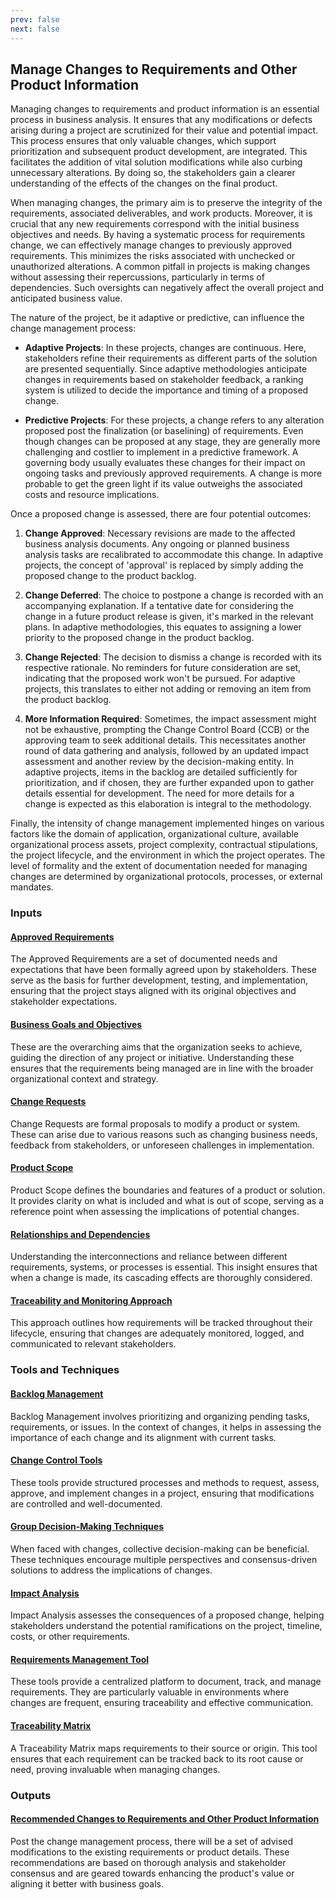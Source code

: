 ```yaml
---
prev: false
next: false
---
```


## Manage Changes to Requirements and Other Product Information

Managing changes to requirements and product information is an essential process in business analysis. It ensures that any modifications or defects arising during a project are scrutinized for their value and potential impact. This process ensures that only valuable changes, which support prioritization and subsequent product development, are integrated. This facilitates the addition of vital solution modifications while also curbing unnecessary alterations. By doing so, the stakeholders gain a clearer understanding of the effects of the changes on the final product.

When managing changes, the primary aim is to preserve the integrity of the requirements, associated deliverables, and work products. Moreover, it is crucial that any new requirements correspond with the initial business objectives and needs. By having a systematic process for requirements change, we can effectively manage changes to previously approved requirements. This minimizes the risks associated with unchecked or unauthorized alterations. A common pitfall in projects is making changes without assessing their repercussions, particularly in terms of dependencies. Such oversights can negatively affect the overall project and anticipated business value.

The nature of the project, be it adaptive or predictive, can influence the change management process:

- **Adaptive Projects**: In these projects, changes are continuous. Here, stakeholders refine their requirements as different parts of the solution are presented sequentially. Since adaptive methodologies anticipate changes in requirements based on stakeholder feedback, a ranking system is utilized to decide the importance and timing of a proposed change.

- **Predictive Projects**: For these projects, a change refers to any alteration proposed post the finalization (or baselining) of requirements. Even though changes can be proposed at any stage, they are generally more challenging and costlier to implement in a predictive framework. A governing body usually evaluates these changes for their impact on ongoing tasks and previously approved requirements. A change is more probable to get the green light if its value outweighs the associated costs and resource implications.

Once a proposed change is assessed, there are four potential outcomes:

1. **Change Approved**: Necessary revisions are made to the affected business analysis documents. Any ongoing or planned business analysis tasks are recalibrated to accommodate this change. In adaptive projects, the concept of 'approval' is replaced by simply adding the proposed change to the product backlog.

2. **Change Deferred**: The choice to postpone a change is recorded with an accompanying explanation. If a tentative date for considering the change in a future product release is given, it's marked in the relevant plans. In adaptive methodologies, this equates to assigning a lower priority to the proposed change in the product backlog.

3. **Change Rejected**: The decision to dismiss a change is recorded with its respective rationale. No reminders for future consideration are set, indicating that the proposed work won't be pursued. For adaptive projects, this translates to either not adding or removing an item from the product backlog.

4. **More Information Required**: Sometimes, the impact assessment might not be exhaustive, prompting the Change Control Board (CCB) or the approving team to seek additional details. This necessitates another round of data gathering and analysis, followed by an updated impact assessment and another review by the decision-making entity. In adaptive projects, items in the backlog are detailed sufficiently for prioritization, and if chosen, they are further expanded upon to gather details essential for development. The need for more details for a change is expected as this elaboration is integral to the methodology.

Finally, the intensity of change management implemented hinges on various factors like the domain of application, organizational culture, available organizational process assets, project complexity, contractual stipulations, the project lifecycle, and the environment in which the project operates. The level of formality and the extent of documentation needed for managing changes are determined by organizational protocols, processes, or external mandates.

### Inputs

#### [Approved Requirements](/content/gist/business-analysis/inputs-outputs/assessment-of-business-value.md)

The Approved Requirements are a set of documented needs and expectations that have been formally agreed upon by stakeholders. These serve as the basis for further development, testing, and implementation, ensuring that the project stays aligned with its original objectives and stakeholder expectations.

#### [Business Goals and Objectives](/content/gist/business-analysis/inputs-outputs/assessment-of-business-value.md)

These are the overarching aims that the organization seeks to achieve, guiding the direction of any project or initiative. Understanding these ensures that the requirements being managed are in line with the broader organizational context and strategy.

#### [Change Requests](/content/gist/business-analysis/inputs-outputs/assessment-of-business-value.md)

Change Requests are formal proposals to modify a product or system. These can arise due to various reasons such as changing business needs, feedback from stakeholders, or unforeseen challenges in implementation.

#### [Product Scope](/content/gist/business-analysis/inputs-outputs/assessment-of-business-value.md)

Product Scope defines the boundaries and features of a product or solution. It provides clarity on what is included and what is out of scope, serving as a reference point when assessing the implications of potential changes.

#### [Relationships and Dependencies](/content/gist/business-analysis/inputs-outputs/assessment-of-business-value.md)

Understanding the interconnections and reliance between different requirements, systems, or processes is essential. This insight ensures that when a change is made, its cascading effects are thoroughly considered.

#### [Traceability and Monitoring Approach](/content/gist/business-analysis/inputs-outputs/assessment-of-business-value.md)

This approach outlines how requirements will be tracked throughout their lifecycle, ensuring that changes are adequately monitored, logged, and communicated to relevant stakeholders.

### Tools and Techniques

#### [Backlog Management](/content/gist/business-analysis/tools-techniques/benchmarking.md)

Backlog Management involves prioritizing and organizing pending tasks, requirements, or issues. In the context of changes, it helps in assessing the importance of each change and its alignment with current tasks.

#### [Change Control Tools](/content/gist/business-analysis/tools-techniques/benchmarking.md)

These tools provide structured processes and methods to request, assess, approve, and implement changes in a project, ensuring that modifications are controlled and well-documented.

#### [Group Decision-Making Techniques](/content/gist/business-analysis/tools-techniques/benchmarking.md)

When faced with changes, collective decision-making can be beneficial. These techniques encourage multiple perspectives and consensus-driven solutions to address the implications of changes.

#### [Impact Analysis](/content/gist/business-analysis/tools-techniques/benchmarking.md)

Impact Analysis assesses the consequences of a proposed change, helping stakeholders understand the potential ramifications on the project, timeline, costs, or other requirements.

#### [Requirements Management Tool](/content/gist/business-analysis/tools-techniques/benchmarking.md)

These tools provide a centralized platform to document, track, and manage requirements. They are particularly valuable in environments where changes are frequent, ensuring traceability and effective communication.

#### [Traceability Matrix](/content/gist/business-analysis/tools-techniques/benchmarking.md)

A Traceability Matrix maps requirements to their source or origin. This tool ensures that each requirement can be tracked back to its root cause or need, proving invaluable when managing changes.

### Outputs

#### [Recommended Changes to Requirements and Other Product Information](/content/gist/business-analysis/inputs-outputs/assessment-of-business-value.md)

Post the change management process, there will be a set of advised modifications to the existing requirements or product details. These recommendations are based on thorough analysis and stakeholder consensus and are geared towards enhancing the product's value or aligning it better with business goals.

